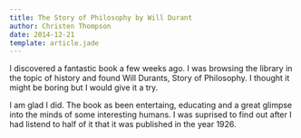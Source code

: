 ```yaml
---
title: The Story of Philosophy by Will Durant
author: Christen Thompson
date: 2014-12-21
template: article.jade 
---
```


I discovered a fantastic book a few weeks ago.  I was browsing the library in the topic of history and found Will Durants, Story of Philosophy.  I thought it might be boring but I would give it a try. 

I am glad I did.  The book as been entertaing, educating and a great glimpse into the minds of some interesting humans. I was suprised to find out after I had listend to half of it that it was published in the year 1926.


